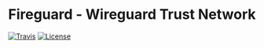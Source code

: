 # Fireguard - Wireguard Trust Network
[![Travis](https://img.shields.io/travis/blackmesalab/fireguard?style=for-the-badge)](https://travis-ci.org/github/blackmesalab/fireguard)
[![License](https://img.shields.io/badge/license-MIT-blue?style=for-the-badge)](https://github.com/crisidev/qrsync/blob/master/LICENSE)

